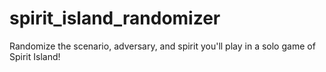 # spirit_island_randomizer
 Randomize the scenario, adversary, and spirit you'll play in a solo game of Spirit Island!
